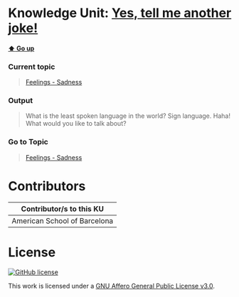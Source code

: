 # Knowledge Unit: [Yes, tell me another joke!](../../knowledge_units/feelings-sadness/yes-tell-me-another-joke.md)

#### [:arrow_up: Go up](../../topics/feelings-sadness.md)
### Current topic
> [Feelings - Sadness](../../topics/feelings-sadness.md)
### Output
> What is the least spoken language in the world? Sign language. Haha! What would you like to talk about?
### Go to Topic
> [Feelings - Sadness](../../topics/feelings-sadness.md)


# Contributors

| Contributor/s to this KU |
| - | 
| American School of Barcelona |

# License
[![GitHub license](https://img.shields.io/github/license/inbrainz/cerebro)](https://github.com/inbrainz/cerebro/blob/master/LICENSE)

This work is licensed under a [GNU Affero General Public License v3.0](https://www.gnu.org/licenses/agpl-3.0.txt).